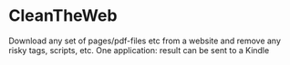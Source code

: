 # CleanTheWeb
Download any set of  pages/pdf-files etc from a website and remove any risky tags, scripts, etc.  One application: result can be sent to a Kindle
